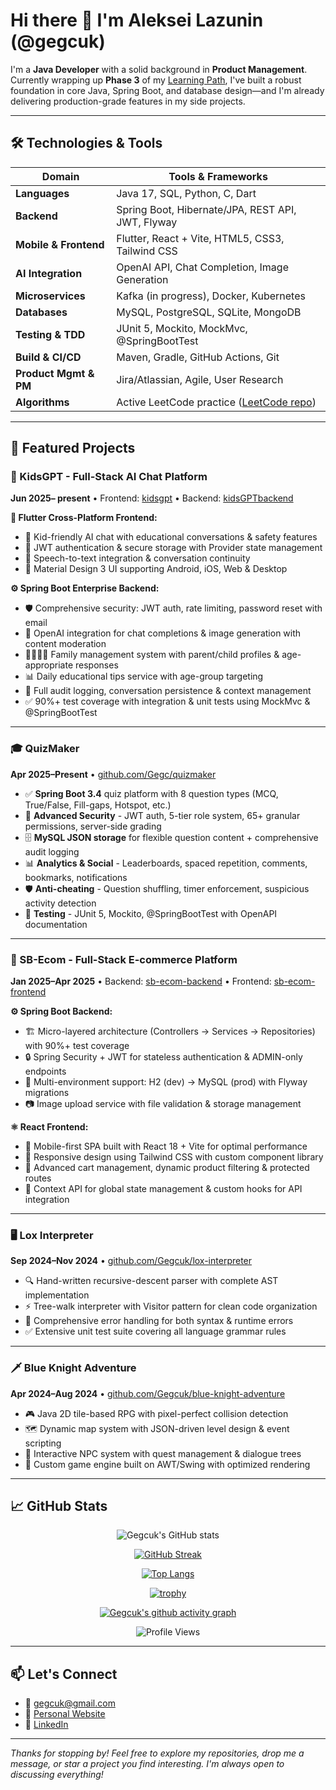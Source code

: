 # Hi there 👋 I'm Aleksei Lazunin (@gegcuk)

I'm a **Java Developer** with a solid background in **Product Management**. Currently wrapping up **Phase 3** of my [Learning Path](https://github.com/Gegcuk/learining_path), I've built a robust foundation in core Java, Spring Boot, and database design—and I'm already delivering production-grade features in my side projects.

---

## 🛠️ Technologies & Tools  

| Domain                | Tools & Frameworks                                     |
|-----------------------|--------------------------------------------------------|
| **Languages**         | Java 17, SQL, Python, C, Dart                         |
| **Backend**           | Spring Boot, Hibernate/JPA, REST API, JWT, Flyway     |
| **Mobile & Frontend** | Flutter, React + Vite, HTML5, CSS3, Tailwind CSS      |
| **AI Integration**    | OpenAI API, Chat Completion, Image Generation          |
| **Microservices**     | Kafka (in progress), Docker, Kubernetes                |
| **Databases**         | MySQL, PostgreSQL, SQLite, MongoDB                     |
| **Testing & TDD**     | JUnit 5, Mockito, MockMvc, @SpringBootTest             |
| **Build & CI/CD**     | Maven, Gradle, GitHub Actions, Git                     |
| **Product Mgmt & PM** | Jira/Atlassian, Agile, User Research                   |
| **Algorithms**        | Active LeetCode practice ([LeetCode repo](https://github.com/Gegcuk/LeetCode)) |

---

## 🚀 Featured Projects

### 💬 KidsGPT - Full-Stack AI Chat Platform
**Jun 2025– present** • Frontend: [kidsgpt](https://github.com/Gegcuk/kidsgpt) • Backend: [kidsGPTbackend](https://github.com/Gegcuk/kidsGPTbackend)

**🎯 Flutter Cross-Platform Frontend:**
- 🤖 Kid-friendly AI chat with educational conversations & safety features
- 🔐 JWT authentication & secure storage with Provider state management  
- 🎤 Speech-to-text integration & conversation continuity
- 📱 Material Design 3 UI supporting Android, iOS, Web & Desktop

**⚙️ Spring Boot Enterprise Backend:**
- 🛡️ Comprehensive security: JWT auth, rate limiting, password reset with email
- 🤖 OpenAI integration for chat completions & image generation with content moderation
- 👨‍👩‍👧‍👦 Family management system with parent/child profiles & age-appropriate responses
- 📊 Daily educational tips service with age-group targeting
- 🔄 Full audit logging, conversation persistence & context management
- ✅ 90%+ test coverage with integration & unit tests using MockMvc & @SpringBootTest

---

### 🎓 QuizMaker  
**Apr 2025–Present** • [github.com/Gegc/quizmaker](https://github.com/Gegcuk/quizmaker)  

- ✅ **Spring Boot 3.4** quiz platform with 8 question types (MCQ, True/False, Fill-gaps, Hotspot, etc.)
- 🔐 **Advanced Security** - JWT auth, 5-tier role system, 65+ granular permissions, server-side grading
- 🗄️ **MySQL JSON storage** for flexible question content + comprehensive audit logging
- 📊 **Analytics & Social** - Leaderboards, spaced repetition, comments, bookmarks, notifications
- 🛡️ **Anti-cheating** - Question shuffling, timer enforcement, suspicious activity detection
- 🧪 **Testing** - JUnit 5, Mockito, @SpringBootTest with OpenAPI documentation

---

### 🛒 SB-Ecom - Full-Stack E-commerce Platform
**Jan 2025–Apr 2025** • Backend: [sb-ecom-backend](https://github.com/Gegcuk/sb-ecom-backend) • Frontend: [sb-ecom-frontend](https://github.com/Gegcuk/sb-ecom-frontend)

**⚙️ Spring Boot Backend:**
- 🏗️ Micro-layered architecture (Controllers → Services → Repositories) with 90%+ test coverage  
- 🔒 Spring Security + JWT for stateless authentication & ADMIN-only endpoints  
- 🔄 Multi-environment support: H2 (dev) → MySQL (prod) with Flyway migrations
- 📷 Image upload service with file validation & storage management

**⚛️ React Frontend:**
- 📱 Mobile-first SPA built with React 18 + Vite for optimal performance
- 🎨 Responsive design using Tailwind CSS with custom component library
- 🛒 Advanced cart management, dynamic product filtering & protected routes
- 🔗 Context API for global state management & custom hooks for API integration

---

### 🖥 Lox Interpreter  
**Sep 2024–Nov 2024** • [github.com/Gegcuk/lox-interpreter](https://github.com/Gegcuk/lox-interpreter)  
- 🔍 Hand-written recursive-descent parser with complete AST implementation
- ⚡ Tree-walk interpreter with Visitor pattern for clean code organization
- 🐞 Comprehensive error handling for both syntax & runtime errors
- ✅ Extensive unit test suite covering all language grammar rules

---

### 🗡 Blue Knight Adventure  
**Apr 2024–Aug 2024** • [github.com/Gegcuk/blue-knight-adventure](https://github.com/Gegcuk/blue-knight-adventure)  
- 🎮 Java 2D tile-based RPG with pixel-perfect collision detection
- 🗺️ Dynamic map system with JSON-driven level design & event scripting
- 💬 Interactive NPC system with quest management & dialogue trees
- 🎨 Custom game engine built on AWT/Swing with optimized rendering

---

## 📈 GitHub Stats  

<div align="center">
  
![Gegcuk's GitHub stats](https://github-readme-stats.vercel.app/api?username=Gegcuk&show_icons=true&theme=radical)

[![GitHub Streak](https://streak-stats.demolab.com/?user=Gegcuk&theme=radical)](https://git.io/streak-stats)

[![Top Langs](https://github-readme-stats.vercel.app/api/top-langs/?username=Gegcuk&layout=compact&theme=radical)](https://github.com/anuraghazra/github-readme-stats)

[![trophy](https://github-profile-trophy.vercel.app/?username=Gegcuk&theme=radical&row=2&column=3)](https://github.com/ryo-ma/github-profile-trophy)

[![Gegcuk's github activity graph](https://github-readme-activity-graph.vercel.app/graph?username=Gegcuk&theme=radical)](https://github.com/ashutosh00710/github-readme-activity-graph)

![Profile Views](https://komarev.com/ghpvc/?username=Gegcuk&color=brightgreen&style=flat-square&label=Profile+Views)

</div>

---

## 📫 Let's Connect  
- 📧 [gegcuk@gmail.com](mailto:gegcuk@gmail.com)  
- 🔗 [Personal Website](https://gegc.uk)  
- 💼 [LinkedIn](https://www.linkedin.com/in/alekseylazunin/)  

---

*Thanks for stopping by! Feel free to explore my repositories, drop me a message, or star a project you find interesting. I'm always open to discussing everything!*
